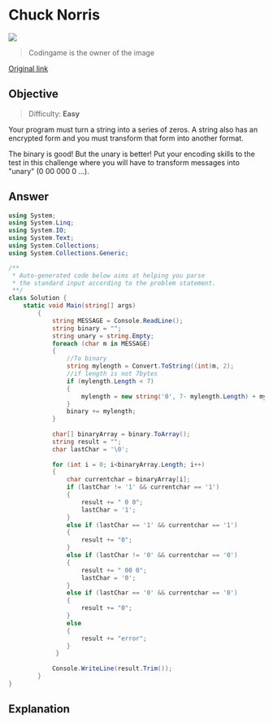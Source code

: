 # Chuck Norris

![](https://static.codingame.com/servlet/fileservlet?id=5690588778503&format=puzzle_cover)

> Codingame is the owner of the image

[Original link]( https://www.codingame.com/training/easy/chuck-norris )

## Objective

> Difficulty: **Easy**

Your program must turn a string into a series of zeros. A string also has an encrypted form and you must transform that form into another format. 

The binary is good! But the unary is better! Put your encoding skills to the test in this challenge where you will have to transform messages into "unary" (0 00 000 0 ...). 



## Answer



``````C#
using System;
using System.Linq;
using System.IO;
using System.Text;
using System.Collections;
using System.Collections.Generic;

/**
 * Auto-generated code below aims at helping you parse
 * the standard input according to the problem statement.
 **/
class Solution {
	static void Main(string[] args)
        {
            string MESSAGE = Console.ReadLine();
            string binary = "";
            string unary = string.Empty;
            foreach (char m in MESSAGE)
            {
                //To binary
                string mylength = Convert.ToString((int)m, 2);
                //if length is not 7bytes
                if (mylength.Length < 7)
                {
                    mylength = new string('0', 7- mylength.Length) + mylength;
                }
                binary += mylength;
            }
            
            char[] binaryArray = binary.ToArray();
            string result = "";
            char lastChar = '\0';
            
            for (int i = 0; i<binaryArray.Length; i++)
            {
                char currentchar = binaryArray[i];
                if (lastChar != '1' && currentchar == '1')
                {
                    result += " 0 0";
                    lastChar = '1';
                }
                else if (lastChar == '1' && currentchar == '1')
                {
                    result += "0";
                }
                else if (lastChar != '0' && currentchar == '0')
                {
                    result += " 00 0";
                    lastChar = '0';
                }
                else if (lastChar == '0' && currentchar == '0')
                {
                    result += "0";
                }
                else
                {
                    result += "error";
                }
             }
            
            Console.WriteLine(result.Trim());
        }
}
``````



## Explanation

